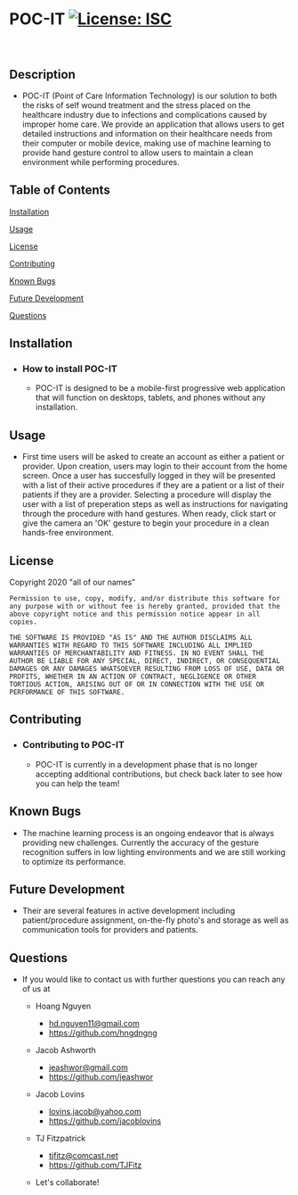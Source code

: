 # POC-IT [![License: ISC](https://img.shields.io/badge/License-ISC-blue.svg)](https://opensource.org/licenses/ISC)

###

<br>

## Description

- POC-IT (Point of Care Information Technology) is our solution to both the risks of self wound treatment and the stress placed on the healthcare industry due to infections and complications caused by improper home care. We provide an application that allows users to get detailed instructions and information on their healthcare needs from their computer or mobile device, making use of machine learning to provide hand gesture control to allow users to maintain a clean environment while performing procedures.

## Table of Contents

[Installation](#installation)

[Usage](#usage)

[License](#license)

[Contributing](#contributing)

[Known Bugs](#known-bugs)

[Future Development](#future-development)

[Questions](#questions)

## Installation

- ### How to install POC-IT

  - POC-IT is designed to be a mobile-first progressive web application that will function on desktops, tablets, and phones without any installation.

## Usage

- First time users will be asked to create an account as either a patient or provider. Upon creation, users may login to their account from the home screen. Once a user has succesfully logged in they will be presented with a list of their active procedures if they are a patient or a list of their patients if they are a provider. Selecting a procedure will display the user with a list of preperation steps as well as instructions for navigating through the procedure with hand gestures. When ready, click start or give the camera an 'OK' gesture to begin your procedure in a clean hands-free environment.

## License

Copyright 2020 "all of our names"

    Permission to use, copy, modify, and/or distribute this software for any purpose with or without fee is hereby granted, provided that the above copyright notice and this permission notice appear in all copies.

    THE SOFTWARE IS PROVIDED "AS IS" AND THE AUTHOR DISCLAIMS ALL WARRANTIES WITH REGARD TO THIS SOFTWARE INCLUDING ALL IMPLIED WARRANTIES OF MERCHANTABILITY AND FITNESS. IN NO EVENT SHALL THE AUTHOR BE LIABLE FOR ANY SPECIAL, DIRECT, INDIRECT, OR CONSEQUENTIAL DAMAGES OR ANY DAMAGES WHATSOEVER RESULTING FROM LOSS OF USE, DATA OR PROFITS, WHETHER IN AN ACTION OF CONTRACT, NEGLIGENCE OR OTHER TORTIOUS ACTION, ARISING OUT OF OR IN CONNECTION WITH THE USE OR PERFORMANCE OF THIS SOFTWARE.

## Contributing

- ### Contributing to POC-IT

  - POC-IT is currently in a development phase that is no longer accepting additional contributions, but check back later to see how you can help the team!

## Known Bugs

- The machine learning process is an ongoing endeavor that is always providing new challenges. Currently the accuracy of the gesture recognition suffers in low lighting environments and we are still working to optimize its performance.

## Future Development

- Their are several features in active development including patient/procedure assignment, on-the-fly photo's and storage as well as communication tools for providers and patients.

## Questions

- If you would like to contact us with further questions you can reach any of us at

  - Hoang Nguyen

    - hd.nguyen11@gmail.com
    - https://github.com/hngdngng

  - Jacob Ashworth

    - jeashwor@gmail.com
    - https://github.com/jeashwor

  - Jacob Lovins

    - lovins.jacob@yahoo.com
    - https://github.com/jacoblovins

  - TJ Fitzpatrick

    - tjfitz@comcast.net
    - https://github.com/TJFitz

  - Let's collaborate!
